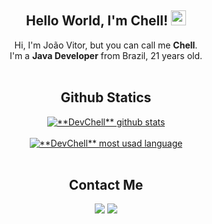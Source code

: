 <div align="center">
  
## Hello World, I'm Chell! <img src="https://github.com/TheDudeThatCode/TheDudeThatCode/blob/master/Assets/Earth.gif" width="24px">

  Hi, I'm João Vitor, but you can call me **Chell**.<br>
  I'm a **Java Developer** from Brazil, 21 years old.<br>
<br>

## Github Statics
<div align="center">
<a href="https://github.com/devchell">
 <img src="https://github-readme-stats.vercel.app/api?username=devchell&show_icons=true&theme=radical&line_height=27" alt="**DevChell** github stats"/>
  <br>
  <br>
 <img src="https://github-readme-stats.vercel.app/api/top-langs/?username=devchell&layout=compact)(https://github.com/anuraghazra/github-readme-stats)" alt="**DevChell** most usad language"/>
</a>
</div>

<br>  

## Contact Me

<div> 
  <a href = "mailto:devchell@outlook.com"><img src="https://img.shields.io/badge/-EMail-0078D4?style=for-the-badge&logo=microsoftoutlook&logoColor=white" target="_blank"></a>
  <a href="https://www.linkedin.com/in/devchell" target="_blank"><img src="https://img.shields.io/badge/-LinkedIn-%230077B5?style=for-the-badge&logo=linkedin&logoColor=white" target="_blank"></a> 
</div>

